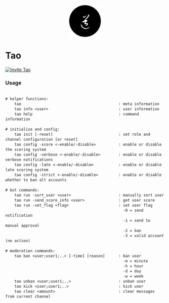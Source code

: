 <div align="center">
	<img
		src="img/tao.png"
		alt="tao"
		width="100px"
		height="100px"
	/>
</div>

# Tao

[![Invite Tao](https://img.shields.io/badge/Invite-Tao-000000?style=flat&colorA=000000&colorB=000000)](https://discord.com/oauth2/authorize?client_id=732330652539682857&scope=bot&permissions=8)

### Usage

```

# helper functions:
    tao                                           : meta information
    tao info <user>                               : user information
    tao help                                      : command information

# initialize and config:
    tao init [-reset]                             : set role and channel configuration [or reset]
    tao config -score <-enable/-disable>          : enable or disable the scoring system
    tao config -verbose <-enable/-disable>        : enable or disable verbose notifications
    tao config -late <-enable/-disable>           : enable or disable late scoring system
    tao config -strict <-enable/-disable>         : enable or disable whether to ban alt accounts

# bot commands:
    tao run -sort_user <user>                     : manually sort user
    tao run -send_score_info <user>               : get user score
    tao run -set_flag <flag>                      : set user flag
                                                    -0 = send notification
                                                    -1 = send to manual approval
                                                    -2 = ban
                                                    -3 = valid account (no action)

# moderation commands:
    tao ban <user;user1;..> [-time] [reason]      : ban user
                                                    -m = minute
                                                    -h = hour
                                                    -d = day
                                                    -w = week
    tao unban <user;user1;..>                     : unban user
    tao kick <user;user1;..>                      : kick user
    tao clear <amount>                            : clear messages from current channel
```
